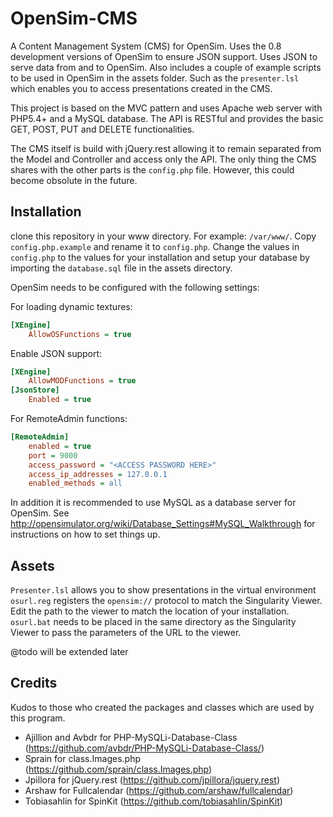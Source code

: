 OpenSim-CMS
===========

A Content Management System (CMS) for OpenSim. Uses the 0.8 development versions of OpenSim to ensure JSON support. Uses JSON to serve data from and to OpenSim.
Also includes a couple of example scripts to be used in OpenSim in the assets folder. Such as the `presenter.lsl` which enables you to access
presentations created in the CMS.

This project is based on the MVC pattern and uses Apache web server with PHP5.4+ and a MySQL database. The API is RESTful and provides the basic GET, POST, PUT and DELETE functionalities.

The CMS itself is build with jQuery.rest allowing it to remain separated from the Model and Controller and access only the API. The only thing the CMS shares with the other parts
is the `config.php` file. However, this could become obsolute in the future.

## Installation
clone this repository in your www directory. For example: `/var/www/`.
Copy `config.php.example` and rename it to `config.php`. Change the values in `config.php` to the values for your installation and setup your database
by importing the `database.sql` file in the assets directory.

OpenSim needs to be configured with the following settings:

For loading dynamic textures:
```ini
[XEngine]
    AllowOSFunctions = true
```

Enable JSON support:

```ini
[XEngine]
    AllowMODFunctions = true
[JsonStore]
    Enabled = true
```

For RemoteAdmin functions:

```ini
[RemoteAdmin]
    enabled = true
    port = 9000
    access_password = "<ACCESS PASSWORD HERE>"
    access_ip_addresses = 127.0.0.1
    enabled_methods = all
```

In addition it is recommended to use MySQL as a database server for OpenSim. See http://opensimulator.org/wiki/Database_Settings#MySQL_Walkthrough for instructions
on how to set things up.

## Assets
`Presenter.lsl` allows you to show presentations in the virtual environment
`osurl.reg` registers the `opensim://` protocol to match the Singularity Viewer. Edit the path to the viewer to match the location of your installation.
`osurl.bat` needs to be placed in the same directory as the Singularity Viewer to pass the parameters of the URL to the viewer.

@todo will be extended later

## Credits
Kudos to those who created the packages and classes which are used by this program.
 * Ajillion and Avbdr for PHP-MySQLi-Database-Class (https://github.com/avbdr/PHP-MySQLi-Database-Class/)
 * Sprain for class.Images.php (https://github.com/sprain/class.Images.php)
 * Jpillora for jQuery.rest (https://github.com/jpillora/jquery.rest)
 * Arshaw for Fullcalendar (https://github.com/arshaw/fullcalendar)
 * Tobiasahlin for SpinKit (https://github.com/tobiasahlin/SpinKit)